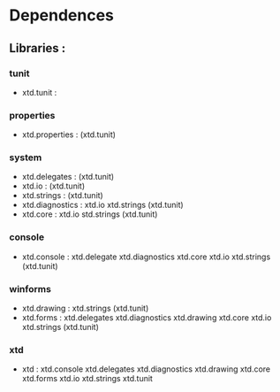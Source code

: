 # Dependences

## Libraries :

### tunit
* xtd.tunit :

### properties
* xtd.properties : (xtd.tunit)

### system
* xtd.delegates : (xtd.tunit)
* xtd.io : (xtd.tunit)
* xtd.strings : (xtd.tunit)
* xtd.diagnostics : xtd.io xtd.strings (xtd.tunit)
* xtd.core : xtd.io std.strings (xtd.tunit)

### console
* xtd.console : xtd.delegate xtd.diagnostics xtd.core xtd.io xtd.strings (xtd.tunit)

### winforms
* xtd.drawing : xtd.strings (xtd.tunit)
* xtd.forms : xtd.delegates xtd.diagnostics xtd.drawing xtd.core xtd.io xtd.strings (xtd.tunit)

### xtd
* xtd : xtd.console xtd.delegates xtd.diagnostics xtd.drawing xtd.core xtd.forms xtd.io xtd.strings xtd.tunit